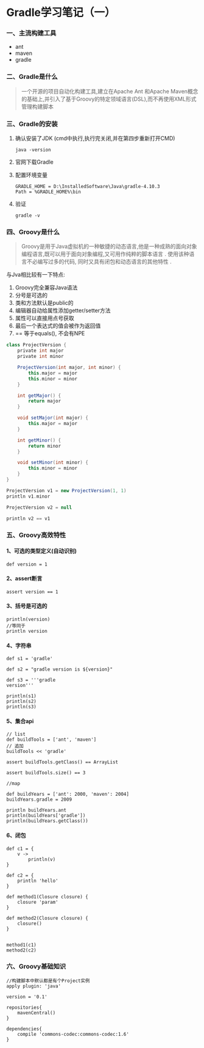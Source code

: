 # Gradle学习笔记（一）

### 一、主流构建工具

- ant
- maven
- gradle

### 二、Gradle是什么

> 一个开源的项目自动化构建工具,建立在Apache Ant 和Apache Maven概念的基础上,并引入了基于Groovy的特定领域语言(DSL),而不再使用XML形式管理构建脚本

### 三、Gradle的安装

1. 确认安装了JDK (cmd中执行,执行完关闭,并在第四步重新打开CMD)

   ```
   java -version
   ```

2. 官网下载Gradle 

   [Gradle]: https://gradle.org/install	"Gradle官网"

3. 配置环境变量

   ```
   GRADLE_HOME = D:\InstalledSoftware\Java\gradle-4.10.3
   Path = %GRADLE_HOME%\bin
   ```

4. 验证

   ```
   gradle -v
   ```

### 四、Groovy是什么

> ​	Groovy是用于Java虚拟机的一种敏捷的动态语言,他是一种成熟的面向对象编程语言,既可以用于面向对象编程,又可用作纯粹的脚本语言 . 使用该种语言不必编写过多的代码, 同时又具有闭包和动态语言的其他特性 .

与Jva相比较有一下特点:

1. Groovy完全兼容Java语法
2. 分号是可选的
3. 类和方法默认是public的
4. 编辑器自动给属性添加getter/setter方法
5. 属性可以直接用点号获取
6. 最后一个表达式的值会被作为返回值
7. == 等于equals(), 不会有NPE

```Groovy
class ProjectVersion {
    private int major
    private int minor

    ProjectVersion(int major, int minor) {
        this.major = major
        this.minor = minor
    }

    int getMajor() {
        return major
    }

    void setMajor(int major) {
        this.major = major
    }

    int getMinor() {
        return minor
    }

    void setMinor(int minor) {
        this.minor = minor
    }
}

ProjectVersion v1 = new ProjectVersion(1, 1)
println v1.minor

ProjectVersion v2 = null

println v2 == v1
```

### 五、Groovy高效特性

#### 1、可选的类型定义(自动识别)

```
def version = 1
```

#### 2、assert断言

```
assert version == 1
```

#### 3、括号是可选的

```
println(version)
//等同于
println version
```

#### 4、字符串

```
def s1 = 'gradle'

def s2 = "gradle version is ${version}"

def s3 = '''gradle
version'''

println(s1)
println(s2)
println(s3)
```

#### 5、集合api

```
// list
def buildTools = ['ant', 'maven']
// 追加
buildTools << 'gradle'

assert buildTools.getClass() == ArrayList

assert buildTools.size() == 3

//map

def buildYears = ['ant': 2000, 'maven': 2004]
buildYears.gradle = 2009

println buildYears.ant
println(buildYears['gradle'])
println(buildYears.getClass())

```

#### 6、闭包

```
def c1 = {
    v ->
        println(v)
}

def c2 = {
    println 'hello'
}

def method1(Closure closure) {
    closure 'param'
}

def method2(Closure closure) {
    closure()
}


method1(c1)
method2(c2)
```

### 六、Groovy基础知识

```
//构建脚本中默认都是有个Project实例
apply plugin: 'java'

version = '0.1'

repositories{
    mavenCentral()
}

dependencies{
    compile 'commons-codec:commons-codec:1.6'
}
```





